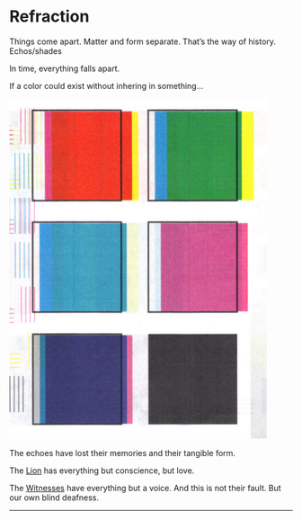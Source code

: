 # **Refraction**

Things come apart. Matter and form separate. That’s the way of history. Echos/shades

In time, everything falls apart.

If a color could exist without inhering in something…

<img src="../resources/bd99240a55be43ddb22620afa5bd5a33.png" alt="f2b70f969873969a9a11c64b4d27bc33.png" width="458" height="605" class="jop-noMdConv">

The echoes have lost their memories and their tangible form.

The [Lion](/p/2001b9b679ed4d8abbd8cfb46998773c) has everything but conscience, but love.

The [Witnesses](/p/71f7bbe694b74dde9a39c628cfc1e9ff) have everything but a voice. And this is not their fault. But our own blind deafness.

***
